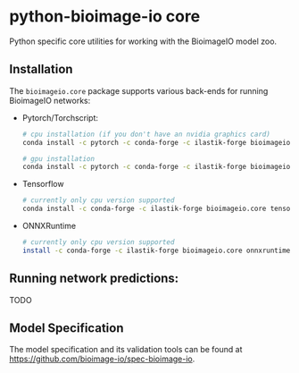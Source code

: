 # python-bioimage-io core

Python specific core utilities for working with the BioimageIO model zoo.

## Installation

The `bioimageio.core` package supports various back-ends for running BioimageIO networks:

* Pytorch/Torchscript:
  ```bash
  # cpu installation (if you don't have an nvidia graphics card)
  conda install -c pytorch -c conda-forge -c ilastik-forge bioimageio.core pytorch torchvision cpuonly

  # gpu installation
  conda install -c pytorch -c conda-forge -c ilastik-forge bioimageio.core pytorch torchvision cudatoolkit
  ```

* Tensorflow
  ```bash
  # currently only cpu version supported
  conda install -c conda-forge -c ilastik-forge bioimageio.core tensorflow
  ```

* ONNXRuntime
  ```bash
  # currently only cpu version supported
  install -c conda-forge -c ilastik-forge bioimageio.core onnxruntime
  ```


## Running network predictions:

TODO

## Model Specification

The model specification and its validation tools can be found at https://github.com/bioimage-io/spec-bioimage-io.
